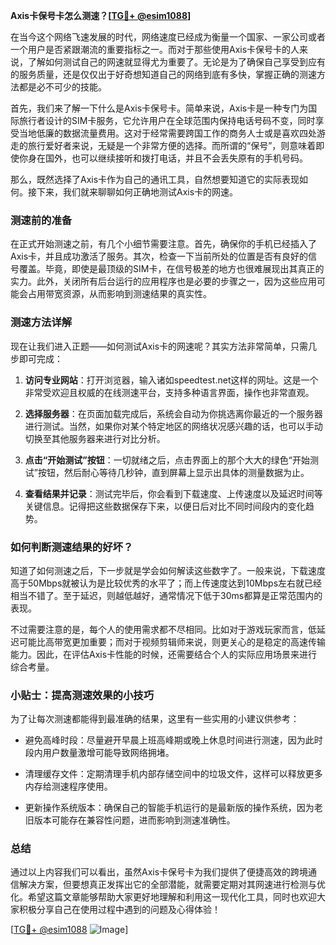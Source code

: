 **Axis卡保号卡怎么测速？[[TG💪+ @esim1088](https://t.me/s/esim1088)]**

在当今这个网络飞速发展的时代，网络速度已经成为衡量一个国家、一家公司或者一个用户是否紧跟潮流的重要指标之一。而对于那些使用Axis卡保号卡的人来说，了解如何测试自己的网速就显得尤为重要了。无论是为了确保自己享受到应有的服务质量，还是仅仅出于好奇想知道自己的网络到底有多快，掌握正确的测速方法都是必不可少的技能。

首先，我们来了解一下什么是Axis卡保号卡。简单来说，Axis卡是一种专门为国际旅行者设计的SIM卡服务，它允许用户在全球范围内保持电话号码不变，同时享受当地低廉的数据流量费用。这对于经常需要跨国工作的商务人士或是喜欢四处游走的旅行爱好者来说，无疑是一个非常方便的选择。而所谓的“保号”，则意味着即使你身在国外，也可以继续接听和拨打电话，并且不会丢失原有的手机号码。

那么，既然选择了Axis卡作为自己的通讯工具，自然想要知道它的实际表现如何。接下来，我们就来聊聊如何正确地测试Axis卡的网速。

### 测速前的准备

在正式开始测速之前，有几个小细节需要注意。首先，确保你的手机已经插入了Axis卡，并且成功激活了服务。其次，检查一下当前所处的位置是否有良好的信号覆盖。毕竟，即使是最顶级的SIM卡，在信号极差的地方也很难展现出其真正的实力。此外，关闭所有后台运行的应用程序也是必要的步骤之一，因为这些应用可能会占用带宽资源，从而影响到测速结果的真实性。

### 测速方法详解

现在让我们进入正题——如何测试Axis卡的网速呢？其实方法非常简单，只需几步即可完成：

1. **访问专业网站**：打开浏览器，输入诸如speedtest.net这样的网址。这是一个非常受欢迎且权威的在线测速平台，支持多种语言界面，操作也非常直观。
   
2. **选择服务器**：在页面加载完成后，系统会自动为你挑选离你最近的一个服务器进行测试。当然，如果你对某个特定地区的网络状况感兴趣的话，也可以手动切换至其他服务器来进行对比分析。

3. **点击“开始测试”按钮**：一切就绪之后，点击界面上的那个大大的绿色“开始测试”按钮，然后耐心等待几秒钟，直到屏幕上显示出具体的测量数据为止。

4. **查看结果并记录**：测试完毕后，你会看到下载速度、上传速度以及延迟时间等关键信息。记得把这些数据保存下来，以便日后对比不同时间段内的变化趋势。

### 如何判断测速结果的好坏？

知道了如何测速之后，下一步就是学会如何解读这些数字了。一般来说，下载速度高于50Mbps就被认为是比较优秀的水平了；而上传速度达到10Mbps左右就已经相当不错了。至于延迟，则越低越好，通常情况下低于30ms都算是正常范围内的表现。

不过需要注意的是，每个人的使用需求都不尽相同。比如对于游戏玩家而言，低延迟可能比高带宽更加重要；而对于视频剪辑师来说，则更关心的是稳定的高速传输能力。因此，在评估Axis卡性能的时候，还需要结合个人的实际应用场景来进行综合考量。

### 小贴士：提高测速效果的小技巧

为了让每次测速都能得到最准确的结果，这里有一些实用的小建议供参考：

- 避免高峰时段：尽量避开早晨上班高峰期或晚上休息时间进行测速，因为此时段内用户数量激增可能导致网络拥堵。
  
- 清理缓存文件：定期清理手机内部存储空间中的垃圾文件，这样可以释放更多内存给测速程序使用。
  
- 更新操作系统版本：确保自己的智能手机运行的是最新版的操作系统，因为老旧版本可能存在兼容性问题，进而影响到测速准确性。

### 总结

通过以上内容我们可以看出，虽然Axis卡保号卡为我们提供了便捷高效的跨境通信解决方案，但要想真正发挥出它的全部潜能，就需要定期对其网速进行检测与优化。希望这篇文章能够帮助大家更好地理解和利用这一现代化工具，同时也欢迎大家积极分享自己在使用过程中遇到的问题及心得体验！

[[TG💪+ @esim1088](https://t.me/s/esim1088) ![Image](https://i.postimg.cc/4NQfJmqS/Snipaste-2025-05-13-00-14-12.png)]
